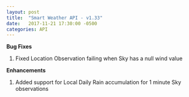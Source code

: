 ```yaml
---
layout: post
title:  "Smart Weather API - v1.33"
date:   2017-11-21 17:30:00 -0500
categories: API
---
```


**Bug Fixes**
1. Fixed Location Observation failing when Sky has a null wind value

**Enhancements**
1. Added support for Local Daily Rain accumulation for 1 minute Sky observations
